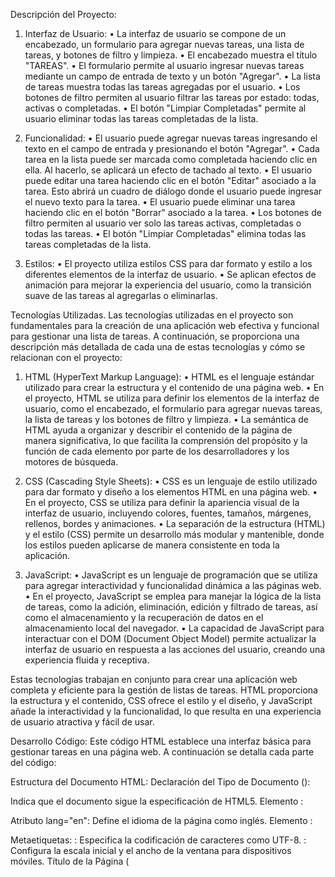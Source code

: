 Descripción del Proyecto:

1. Interfaz de Usuario:
•	La interfaz de usuario se compone de un encabezado, un formulario para agregar nuevas tareas, una lista de tareas, y botones de filtro y limpieza.
•	El encabezado muestra el título "TAREAS".
•	El formulario permite al usuario ingresar nuevas tareas mediante un campo de entrada de texto y un botón "Agregar".
•	La lista de tareas muestra todas las tareas agregadas por el usuario.
•	Los botones de filtro permiten al usuario filtrar las tareas por estado: todas, activas o completadas.
•	El botón "Limpiar Completadas" permite al usuario eliminar todas las tareas completadas de la lista.

2. Funcionalidad:
•	El usuario puede agregar nuevas tareas ingresando el texto en el campo de entrada y presionando el botón "Agregar".
•	Cada tarea en la lista puede ser marcada como completada haciendo clic en ella. Al hacerlo, se aplicará un efecto de tachado al texto.
•	El usuario puede editar una tarea haciendo clic en el botón "Editar" asociado a la tarea. Esto abrirá un cuadro de diálogo donde el usuario puede ingresar el nuevo texto para la tarea.
•	El usuario puede eliminar una tarea haciendo clic en el botón "Borrar" asociado a la tarea.
•	Los botones de filtro permiten al usuario ver solo las tareas activas, completadas o todas las tareas.
•	El botón "Limpiar Completadas" elimina todas las tareas completadas de la lista.
3. Estilos:
•	El proyecto utiliza estilos CSS para dar formato y estilo a los diferentes elementos de la interfaz de usuario.
•	Se aplican efectos de animación para mejorar la experiencia del usuario, como la transición suave de las tareas al agregarlas o eliminarlas.

Tecnologías Utilizadas.
Las tecnologías utilizadas en el proyecto son fundamentales para la creación de una aplicación web efectiva y funcional para gestionar una lista de tareas. A continuación, se proporciona una descripción más detallada de cada una de estas tecnologías y cómo se relacionan con el proyecto:

1. HTML (HyperText Markup Language):
•	HTML es el lenguaje estándar utilizado para crear la estructura y el contenido de una página web.
•	En el proyecto, HTML se utiliza para definir los elementos de la interfaz de usuario, como el encabezado, el formulario para agregar nuevas tareas, la lista de tareas y los botones de filtro y limpieza.
•	La semántica de HTML ayuda a organizar y describir el contenido de la página de manera significativa, lo que facilita la comprensión del propósito y la función de cada elemento por parte de los desarrolladores y los motores de búsqueda.

2. CSS (Cascading Style Sheets):
•	CSS es un lenguaje de estilo utilizado para dar formato y diseño a los elementos HTML en una página web.
•	En el proyecto, CSS se utiliza para definir la apariencia visual de la interfaz de usuario, incluyendo colores, fuentes, tamaños, márgenes, rellenos, bordes y animaciones.
•	La separación de la estructura (HTML) y el estilo (CSS) permite un desarrollo más modular y mantenible, donde los estilos pueden aplicarse de manera consistente en toda la aplicación.

3. JavaScript:
•	JavaScript es un lenguaje de programación que se utiliza para agregar interactividad y funcionalidad dinámica a las páginas web.
•	En el proyecto, JavaScript se emplea para manejar la lógica de la lista de tareas, como la adición, eliminación, edición y filtrado de tareas, así como el almacenamiento y la recuperación de datos en el almacenamiento local del navegador.
•	La capacidad de JavaScript para interactuar con el DOM (Document Object Model) permite actualizar la interfaz de usuario en respuesta a las acciones del usuario, creando una experiencia fluida y receptiva.

Estas tecnologías trabajan en conjunto para crear una aplicación web completa y eficiente para la gestión de listas de tareas. HTML proporciona la estructura y el contenido, CSS ofrece el estilo y el diseño, y JavaScript añade la interactividad y la funcionalidad, lo que resulta en una experiencia de usuario atractiva y fácil de usar.



Desarrollo Código:
Este código HTML establece una interfaz básica para gestionar tareas en una página web. A continuación se detalla cada parte del código:

Estructura del Documento HTML:
Declaración del Tipo de Documento (<!DOCTYPE html>):

Indica que el documento sigue la especificación de HTML5.
Elemento <html>:

Atributo lang="en": Define el idioma de la página como inglés.
Elemento <head>:

Metaetiquetas:
<meta charset="UTF-8">: Especifica la codificación de caracteres como UTF-8.
<meta name="viewport" content="width=device-width, initial-scale=1.0">: Configura la escala inicial y el ancho de la ventana para dispositivos móviles.
Título de la Página (<title>): Establece el título de la página como "Los Duros".
Enlace a Archivo CSS (<link rel="stylesheet" href="./Proyecto.css">): Vincula el archivo CSS externo Proyecto.css para estilos adicionales.
Elemento <body>:

Contenido Visual:
<div class="background"></div>: Un contenedor vacío que podría usarse para el fondo de la página.
<div class="container">: Contenedor principal de contenido.
<h1>TAREAS</h1>: Encabezado principal que indica el propósito de la página.
Formulario de Agregar Tareas (<div class="todo-form">):
<input type="text" id="taskInput" placeholder="Agregar nueva tarea">: Campo de entrada de texto para agregar nuevas tareas.
<input type="date" id="startDateInput">: Campo de entrada para la fecha de inicio de la tarea.
<input type="date" id="dueDateInput">: Campo de entrada para la fecha límite de la tarea.
<button id="addTask">Agregar</button>: Botón para agregar una nueva tarea.
Lista de Tareas (<ul id="taskList"></ul>): Lista ordenada donde se mostrarán las tareas.
Opciones de Filtrado (<div id="filterOptions">):
Botones para filtrar las tareas:
<button id="allTasks">Todas</button>: Mostrar todas las tareas.
<button id="activeTasks">Activas</button>: Mostrar solo las tareas activas.
<button id="completedTasks">Completadas</button>: Mostrar solo las tareas completadas.
<button id="clearCompleted">Limpiar Completadas</button>: Limpiar las tareas completadas de la lista.
Script JavaScript (<script src="./Proyecto.js"></script>):

Vincula el archivo JavaScript externo Proyecto.js, que probablemente contenga la lógica para agregar, filtrar y administrar las tareas en la página.

Este código JavaScript agrega funcionalidad interactiva a una página web diseñada para la gestión de tareas. A continuación, se proporciona una documentación breve de cada parte del código:

Descripción del Código JavaScript:

1. **Evento `DOMContentLoaded`**:
   - Este evento se dispara cuando el HTML ha sido completamente cargado y analizado, sin esperar a que se carguen las imágenes y otros recursos.
   - La función dentro de este evento se ejecuta una vez que la estructura DOM está lista para ser manipulada.

2. **Selección de Elementos del DOM**:
   - Se seleccionan varios elementos del documento HTML utilizando `document.getElementById()` para acceder a los elementos por su ID.
     - `taskInput`, `startDateInput`, `dueDateInput`: Campos de entrada de texto y fechas para ingresar nuevas tareas.
     - `taskList`: Elemento `<ul>` donde se mostrarán las tareas.
     - `allTasksBtn`, `activeTasksBtn`, `completedTasksBtn`, `clearCompletedBtn`: Botones para filtrar y limpiar tareas.

3. **Inicialización de la Lista de Tareas**:
   - Se carga la lista de tareas desde el almacenamiento local (localStorage). Si no hay datos almacenados, se inicializa como un array vacío (`[]`).

4. **Función `saveTasks()`**:
   - Guarda las tareas en el almacenamiento local (localStorage) convirtiéndolas en formato JSON.

5. **Función `renderTasks(filter)`**:
   - Renderiza las tareas en la lista (`taskList`) según el filtro especificado (`'all'`, `'active'`, `'completed'`).
   - Limpia el contenido existente de la lista (`taskList.innerHTML = ''`) antes de renderizar las tareas.
   - Crea elementos `<li>` para cada tarea y los agrega a la lista (`taskList`).
   - Asocia eventos (como editar, borrar y marcar como completado) a cada tarea.

6. **Función `filterTasks(filter)`**:
   - Filtra las tareas según el tipo de filtro especificado (`'active'` para tareas activas, `'completed'` para tareas completadas).
   - Devuelve un array de tareas filtradas.

7. **Manejo de Eventos**:
   - `taskInput.addEventListener('keypress', function(e) { ... })`: Agrega una nueva tarea cuando se presiona la tecla Enter en el campo de texto.
   - `editButton.addEventListener('click', function() { ... })`: Permite editar una tarea existente.
   - `deleteButton.addEventListener('click', function() { ... })`: Permite eliminar una tarea existente.
   - `li.addEventListener('click', function() { ... })`: Permite marcar una tarea como completada o activa.

8. **Funciones de Filtrado y Limpieza**:
   - `clearCompletedTasks()`: Elimina las tareas completadas de la lista.
   - `allTasksBtn.addEventListener('click', function() { ... })`: Renderiza todas las tareas.
   - `activeTasksBtn.addEventListener('click', function() { ... })`: Renderiza solo las tareas activas.
   - `completedTasksBtn.addEventListener('click', function() { ... })`: Renderiza solo las tareas completadas.
   - `clearCompletedBtn.addEventListener('click', function() { ... })`: Limpia las tareas completadas de la lista.

9. **Llamada a `renderTasks()`**:
   - Al final del código, se llama a `renderTasks()` sin un filtro específico para mostrar todas las tareas al cargar la página inicialmente.

Este código permite agregar, editar, eliminar y filtrar tareas dinámicamente en la página web, utilizando el almacenamiento local para persistir los datos entre sesiones del navegador. La funcionalidad principal está centrada en manipular la lista de tareas de manera interactiva en respuesta a las acciones del usuario.

Este código CSS define estilos para una interfaz de usuario de gestión de tareas dentro de un contenedor en una página web. A continuación, se proporciona una documentación breve de cada parte del código:

Descripción del Código CSS:

1. **Estilos Globales (`body`)**:
   - `font-family`: Establece la familia de fuentes predeterminada para todo el documento como Arial o una fuente sans-serif.
   - `margin`, `padding`: Elimina márgenes y rellenos predeterminados del cuerpo (`body`).
   - `background`: Establece una imagen de fondo (`./Fondo.jpg`) centrada y fija en el cuerpo, con tamaño de fondo que cubre toda el área visible.

2. **Estilos del Contenedor Principal (`container`)**:
   - `max-width`: Limita el ancho máximo del contenedor a 800px.
   - `margin`: Centra el contenedor verticalmente (`50px auto`) y horizontalmente (`auto`).
   - `padding`: Añade un relleno interno de 30px alrededor del contenido.
   - `background-color`: Establece un color de fondo semitransparente (blanco con opacidad del 90%).
   - `border-radius`: Aplica esquinas redondeadas con un radio de 15px.
   - `box-shadow`: Agrega una sombra suave al contenedor para un efecto de elevación.

3. **Estilos para Títulos (`h1`)**:
   - `text-align`: Centra el texto del título.
   - `color`: Establece el color del texto a un tono oscuro (`#333`).
   - `margin-bottom`: Agrega espacio inferior de 30px al título.
   - `font-size`: Define el tamaño de fuente del título como 36px.

4. **Estilos del Formulario de Tareas (`todo-form`)**:
   - `display`: Configura el diseño del formulario como flexbox para alinear elementos vertical y horizontalmente.
   - `align-items`, `justify-content`: Centra los elementos dentro del formulario.
   - `margin-bottom`: Añade espacio inferior de 20px al formulario.

5. **Estilos para Elementos del Formulario (`todo-form input[type="text"]`, `todo-form input[type="date"]`, `todo-form button`)**:
   - `padding`, `border`: Establece relleno y bordes alrededor de los elementos de entrada y botones.
   - `border-radius`: Aplica esquinas redondeadas a los elementos.
   - `margin-right`: Agrega espacio a la derecha de los elementos.

6. **Estilos para Botones (`button`)**:
   - `background-color`, `color`: Define el color de fondo y texto de los botones.
   - `cursor`: Cambia el cursor a un puntero al pasar sobre los botones.
   - `transition`: Agrega una transición suave al cambiar el color de fondo al pasar el mouse sobre los botones.

7. **Estilos para Elementos de Lista (`ul`, `li`)**:
   - `list-style-type`: Elimina los estilos de viñetas de las listas.
   - `padding`: Elimina el relleno predeterminado de las listas.
   - `position`: Define la posición relativa de los elementos de lista.
   - `border-bottom`: Agrega una línea divisoria inferior a los elementos de lista.
   - `font-size`: Define el tamaño de fuente de los elementos de lista como 20px.
   - `background-color`, `border-radius`: Establece un fondo y esquinas redondeadas para los elementos de lista.
   - `margin-bottom`: Agrega espacio inferior entre elementos de lista.

8. **Estilos para Tareas Completadas (`completed`)**:
   - `text-decoration`: Aplica una línea tachada al texto de las tareas completadas.
   - `color`: Cambia el color del texto de tareas completadas a un tono más suave (`#999`).

9. **Estilos para Botones de Edición y Eliminación (`edit-btn`, `delete-btn`)**:
   - `background`, `color`: Define el color de fondo y texto de los botones de edición y eliminación.
   - `cursor`: Cambia el cursor a un puntero al pasar sobre los botones.
   - `margin-left`: Agrega espacio a la izquierda de los botones.

10. **Estilos para Fechas (`dates`)**:
    - `font-weight`: Define el grosor de la fuente para las fechas como negrita.

11. **Estilos para Opciones de Filtrado (`#filterOptions`)**:
    - `margin-top`: Agrega espacio en la parte superior de las opciones de filtro.
    - `text-align`: Centra el contenido de las opciones de filtro.

Estos estilos CSS trabajan juntos para crear una interfaz limpia y atractiva para la aplicación de gestión de tareas, con un diseño responsivo y elementos interactivos que mejoran la experiencia del usuario. Los selectores y propiedades CSS se utilizan de manera efectiva para aplicar estilos coherentes y funcionales a los diferentes componentes de la página.


¿Cómo utilizar la aplicación?

 
Entramos al link que es el que nos aparecerá a continuación.
 
Llenamos datos y agregamos proyectos.
 
Agregamos una nueva tarea y nos aparece el inicio y la entrea con el botón de agregar que es el siguiente
 
 
Este botón es para consultar las listas completadas
 
Activas es para ver las tareas activas
  
Que en nuestro caso son las siguientes.

 
Al presionar editar podemos editar parámetros de lo que requiere el trabajo.

Clonar un Repositorio desde GitHub
Paso 1: Obtener la URL del Repositorio
Primero, necesitas la URL del repositorio que deseas clonar desde GitHub. Puedes encontrar la URL en la página del repositorio en GitHub, en el botón verde "Code".

Paso 2: Abrir la Terminal (en Windows, usa Git Bash)
En Windows: Abre Git Bash. Puedes hacer clic derecho en una carpeta y seleccionar "Git Bash Here", o abrir Git Bash desde el menú de inicio.
En macOS o Linux: Abre la Terminal desde la carpeta donde deseas clonar el repositorio.
Paso 3: Clonar el Repositorio
Ejecuta el siguiente comando en la Terminal (sustituye <URL_del_repositorio> con la URL que copiaste en el Paso 1):

bash
Copy code
git clone <URL_del_repositorio>
Esto descargará todos los archivos del repositorio y creará una carpeta local con el nombre del repositorio en el directorio actual.

Ejecutar un Proyecto HTML Localmente
Paso 1: Abrir la Carpeta del Proyecto
Navega a la carpeta del proyecto clonado usando la Terminal. Por ejemplo, si el repositorio se llama nombre-del-repositorio, usa el comando:

bash
Copy code
cd nombre-del-repositorio
Paso 2: Ejecutar un Servidor Web Local
Para ejecutar un proyecto HTML localmente, puedes usar un servidor web simple. Por ejemplo, si tienes Python instalado, puedes usar el módulo http.server para iniciar un servidor web local.

Ejecuta el siguiente comando en la Terminal para iniciar un servidor web en el puerto 8000 (o cualquier otro puerto que desees):

bash
Copy code
python -m http.server
Si estás utilizando Python 3, usa este comando:

bash
Copy code
python3 -m http.server
Paso 3: Abrir el Proyecto en el Navegador
Una vez que el servidor web esté en funcionamiento, abre tu navegador web y visita la siguiente URL:

arduino
Copy code
http://localhost:8000
Esto cargará tu proyecto HTML localmente desde el servidor web en tu navegador. Ahora puedes interactuar con tu proyecto y ver cómo se ve y se comporta en un entorno local.

Nota sobre Otros Servidores Web Locales
Además de usar Python para ejecutar un servidor web local, también puedes utilizar otras herramientas como live-server (para Node.js), XAMPP, WAMP, MAMP, entre otros, para ejecutar proyectos HTML localmente. Cada herramienta tiene su propio método de instalación y uso, así que elige el que mejor se adapte a tus necesidades y conocimientos.

 
Con borrar borramos una tarea, y completadas son para las tareas que ya hayamos hecho.
Link de la página para probar funcionamiento.
Andres7771.github.io

